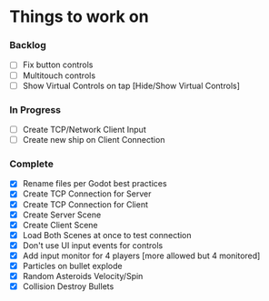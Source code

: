 # Things to work on

### Backlog
- [ ] Fix button controls
- [ ] Multitouch controls
- [ ] Show Virtual Controls on tap [Hide/Show Virtual Controls]

### In Progress
- [ ] Create TCP/Network Client Input
- [ ] Create new ship on Client Connection

### Complete
- [X] Rename files per Godot best practices
- [x] Create TCP Connection for Server
- [x] Create TCP Connection for Client
- [X] Create Server Scene
- [X] Create Client Scene
- [X] Load Both Scenes at once to test connection
- [x] Don't use UI input events for controls
- [x] Add input monitor for 4 players [more allowed but 4 monitored]
- [x] Particles on bullet explode
- [x] Random Asteroids Velocity/Spin
- [x] Collision Destroy Bullets
